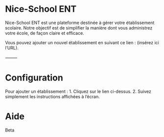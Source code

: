 # Nice-School ENT

Nice-School ENT est une plateforme destinée à gérer votre établissement scolaire.
Notre objectif est de simplifier la manière dont vous administrez votre école, de façon claire et efficace.

Vous pouvez ajouter un nouvel établissement en suivant ce lien : (insérez ici l’URL).

⸻

# Configuration

Pour ajouter un établissement :
	1.	Cliquez sur le lien ci-dessus.
	2.	Suivez simplement les instructions affichées à l’écran.

  # Aide 
  
Beta
